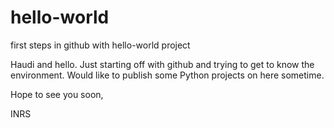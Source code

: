 # hello-world
first steps in github with hello-world project

Haudi and hello. Just starting off with github and trying to get to know the environment.
Would like to publish some Python projects on here sometime.

Hope to see you soon, 

INRS
